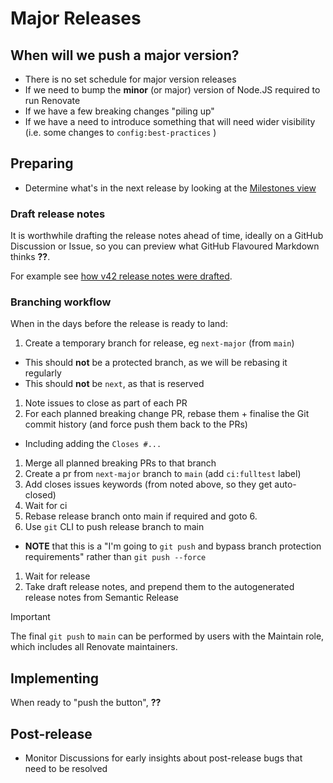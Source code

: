 # Major Releases

## When will we push a major version?

- There is no set schedule for major version releases
- If we need to bump the **minor** (or major) version of Node.JS required to run Renovate
- If we have a few breaking changes "piling up"
- If we have a need to introduce something that will need wider visibility (i.e. some changes to `config:best-practices` )

## Preparing

- Determine what's in the next release by looking at the [Milestones view](https://github.com/renovatebot/renovate/milestones)

### Draft release notes

It is worthwhile drafting the release notes ahead of time, ideally on a GitHub Discussion or Issue, so you can preview what GitHub Flavoured Markdown thinks **??**.

For example see [how v42 release notes were drafted](https://github.com/renovatebot/renovate/discussions/38841#discussioncomment-14770478).

### Branching workflow

When in the days before the release is ready to land:

1. Create a temporary branch for release, eg `next-major` (from `main`)

- This should **not** be a protected branch, as we will be rebasing it regularly
- This should **not** be `next`, as that is reserved

1. Note issues to close as part of each PR
1. For each planned breaking change PR, rebase them + finalise the Git commit history (and force push them back to the PRs)

- Including adding the `Closes #...`

1. Merge all planned breaking PRs to that branch
1. Create a pr from `next-major` branch to `main` (add `ci:fulltest` label)
1. Add closes issues keywords (from noted above, so they get auto-closed)
1. Wait for ci
1. Rebase release branch onto main if required and goto 6.
1. Use `git` CLI to push release branch to main

- **NOTE** that this is a "I'm going to `git push` and bypass branch protection requirements" rather than `git push --force`

1. Wait for release
1. Take draft release notes, and prepend them to the autogenerated release notes from Semantic Release

> [!IMPORTANT]
> The final `git push` to `main` can be performed by users with the Maintain role, which includes all Renovate maintainers.

## Implementing

When ready to "push the button", **??**

## Post-release

- Monitor Discussions for early insights about post-release bugs that need to be resolved
